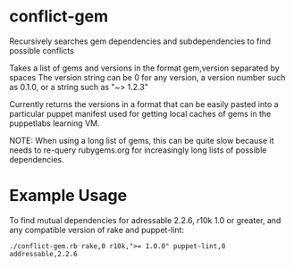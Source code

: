 conflict-gem
============

Recursively searches gem dependencies and subdependencies to find possible conflicts

Takes a list of gems and versions in the format gem,version separated by spaces
The version string can be 0 for any version, a version number such as 0.1.0, or a string such as "~> 1.2.3"

Currently returns the versions in a format that can be easily pasted into a particular puppet manifest
used for getting local caches of gems in the puppetlabs learning VM.

NOTE: When using a long list of gems, this can be quite slow because it needs to re-query rubygems.org for increasingly long lists of possible dependencies.

Example Usage
=============

To find mutual dependencies for adressable 2.2.6, r10k 1.0 or greater, and any compatible version of rake and puppet-lint:
```
./conflict-gem.rb rake,0 r10k,">= 1.0.0" puppet-lint,0 addressable,2.2.6
```
